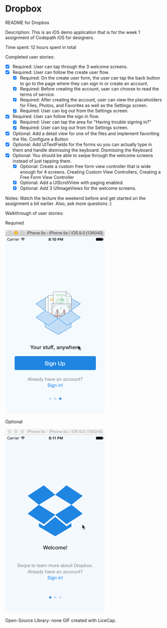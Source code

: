 # Dropbox

README for Dropbox

Description:
This is an iOS demo application that is for the week 1 assignment of Codepath iOS for designers.

Time spent: 12 hours spent in total

Completed user stories:
* [x] Required: User can tap through the 3 welcome screens.
* [x] Required: User can follow the create user flow.
	* [x] Required: On the create user form, the user can tap the back button to go to the page where they can sign in or create an account.
	* [x] Required: Before creating the account, user can choose to read the terms of service.
	* [x] Required: After creating the account, user can view the placeholders for Files, Photos, and Favorites as well as the Settings screen.
	* [x] Required: User can log out from the Settings screen.
* [x] Required: User can follow the sign in flow.
	* [x] Required: User can tap the area for "Having trouble signing in?"
	* [x] Required: User can log out from the Settings screen.
* [x] Optional: Add a detail view for one of the files and implement favoriting the file. Configure a Button
* [x] Optional: Add UITextFields for the forms so you can actually type in them and handle dismissing the keyboard. Dismissing the Keyboard
* [x] Optional: You should be able to swipe through the welcome screens instead of just tapping them.
	* [x] Optional: Create a custom free form view controller that is wide enough for 4 screens. Creating Custom View Controllers, Creating a Free Form View Controller
	* [x] Optional: Add a UIScrollView with paging enabled.
	* [x] Optional: Add 3 UIImageViews for the welcome screens.

Notes:
Watch the lecture the weekend before and get started on the assignment a bit earlier. Also, ask more questions :)

Walkthrough of user stories: 

Required

![Video Walkthrough](dropbox_required.gif?raw=true)

Optional

![Video Walkthrough](dropbox_optional.gif?raw=true)

Open-Source Library: none
GIF created with LiceCap.








